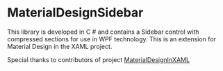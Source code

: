 # MaterialDesignSidebar
This library is developed in C # and contains a Sidebar control with compressed sections for use in WPF technology. This is an extension for Material Design in the XAML project.


Special thanks to contributors of project [MaterialDesignInXAML](https://github.com/MaterialDesignInXAML/MaterialDesignInXamlToolkit)
